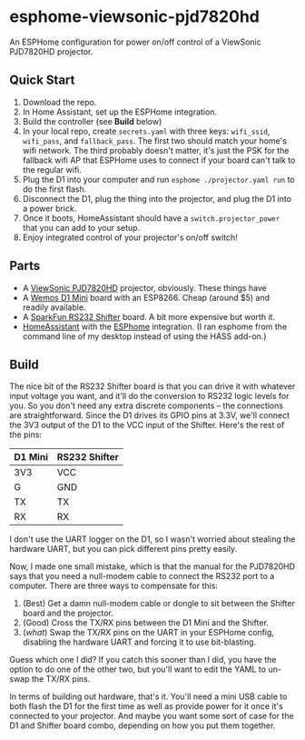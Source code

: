 # esphome-viewsonic-pjd7820hd
An ESPHome configuration for power on/off control of a ViewSonic PJD7820HD projector.

## Quick Start
1. Download the repo.
2. In Home Assistant, set up the ESPHome integration.
3. Build the controller (see **Build** below)
4. In your local repo, create `secrets.yaml` with three keys: `wifi_ssid`, `wifi_pass`, and `fallback_pass`. The first two should match your home's wifi network. The third probably doesn't matter, it's just the PSK for the fallback wifi AP that ESPHome uses to connect if your board can't talk to the regular wifi.
5. Plug the D1 into your computer and run `esphome ./projector.yaml run` to do the first flash.
6. Disconnect the D1, plug the thing into the projector, and plug the D1 into a power brick.
7. Once it boots, HomeAssistant should have a `switch.projector_power` that you can add to your setup.
8. Enjoy integrated control of your projector's on/off switch!

## Parts
* A [ViewSonic PJD7820HD](https://www.viewsonic.com/uk/products/projectors/pjd7820hd) projector, obviously. These things have 
* A [Wemos D1 Mini](https://www.wemos.cc/en/latest/d1/d1_mini.html) board with an ESP8266. Cheap (around $5) and readily available.
* A [SparkFun RS232 Shifter](https://www.sparkfun.com/products/449) board. A bit more expensive but worth it.
* [HomeAssistant](https://www.home-assistant.io/) with the [ESPhome](https://esphome.io/) integration. (I ran esphome from the command line of my desktop instead of using the HASS add-on.)

## Build
The nice bit of the RS232 Shifter board is that you can drive it with whatever input voltage you want, and it'll do the conversion to RS232 logic levels for you. So you don't need any extra discrete components – the connections are straightforward. Since the D1 drives its GPIO pins at 3.3V, we'll connect the 3V3 output of the D1 to the VCC input of the Shifter. Here's the rest of the pins:

D1 Mini | RS232 Shifter
----|----
3V3 | VCC
G   | GND
TX  | TX
RX  | RX

I don't use the UART logger on the D1, so I wasn't worried about stealing the hardware UART, but you can pick different pins pretty easily.

Now, I made one small mistake, which is that the manual for the PJD7820HD says that you need a null-modem cable to connect the RS232 port to a computer. There are three ways to compensate for this:
1. (Best) Get a damn null-modem cable or dongle to sit between the Shifter board and the projector.
2. (Good) Cross the TX/RX pins between the D1 Mini and the Shifter.
3. (_what_) Swap the TX/RX pins on the UART in your ESPHome config, disabling the hardware UART and forcing it to use bit-blasting.

Guess which one I did? If you catch this sooner than I did, you have the option to do one of the other two, but you'll want to edit the YAML to un-swap the TX/RX pins.

In terms of building out hardware, that's it. You'll need a mini USB cable to both flash the D1 for the first time as well as provide power for it once it's connected to your projector. And maybe you want some sort of case for the D1 and Shifter board combo, depending on how you put them together.
